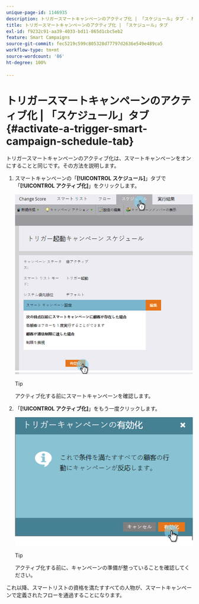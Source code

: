 ```yaml
---
unique-page-id: 1146935
description: トリガースマートキャンペーンのアクティブ化 | 「スケジュール」タブ - Marketo ドキュメント - 製品ドキュメント
title: トリガースマートキャンペーンのアクティブ化 | 「スケジュール」タブ
exl-id: f9232c91-aa39-4033-bd11-865d1cbc5eb2
feature: Smart Campaigns
source-git-commit: fec5219c599c805328d77797d2636e549e489ca5
workflow-type: tm+mt
source-wordcount: '86'
ht-degree: 100%

---
```


# トリガースマートキャンペーンのアクティブ化 | 「スケジュール」タブ {#activate-a-trigger-smart-campaign-schedule-tab}

トリガースマートキャンペーンのアクティブ化は、スマートキャンペーンをオンにすることと同じです。その方法を説明します。

1. スマートキャンペーンの「**[!UICONTROL スケジュール]**」タブで「**[!UICONTROL アクティブ化]**」をクリックします。

   ![](assets/activate-a-trigger-smart-campaign-schedule-tab-1.png)

   >[!TIP]
   >
   >アクティブ化する前にスマートキャンペーンを確認します。

1. 「**[!UICONTROL アクティブ化]**」をもう一度クリックします。

   ![](assets/activate-a-trigger-smart-campaign-schedule-tab-2.png)

   >[!TIP]
   >
   >アクティブ化する前に、キャンペーンの準備が整っていることを確認してください。

これ以降、スマートリストの資格を満たすすべての人物が、スマートキャンペーンで定義されたフローを通過することになります。
